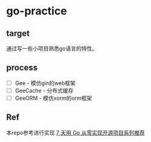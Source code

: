 # go-practice

## target

通过写一些小项目熟悉go语言的特性。

## process

-[ ] Gee - 模仿gin的web框架 
-[ ] GeeCache - 分布式缓存
-[ ] GeeORM - 模仿xorm的orm框架 

## Ref

本repo参考进行实现 [7 天用 Go 从零实现开源项目系列推荐](https://zhuanlan.zhihu.com/p/111230044)